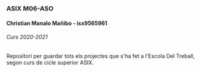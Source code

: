 ### ASIX M06-ASO
#### Christian Manalo Mañibo - isx9565961


###### Curs 2020-2021 
Repositori per guardar tots els projectes que s'ha fet a l'Escola Del Treball, segon curs de cicle superior ASIX.
